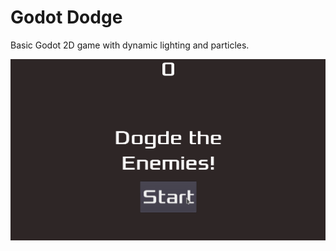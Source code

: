 # Godot Dodge

Basic Godot 2D game with dynamic lighting and particles.

![Game GIF](docs/dodge_game.gif)
